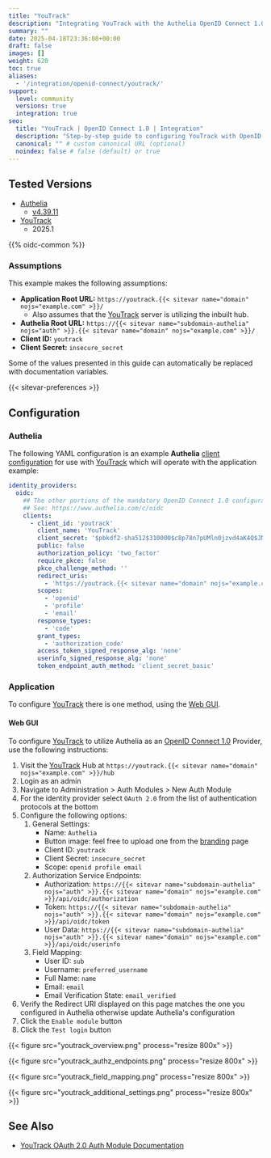 ```yaml
---
title: "YouTrack"
description: "Integrating YouTrack with the Authelia OpenID Connect 1.0 Provider."
summary: ""
date: 2025-04-18T23:36:08+00:00
draft: false
images: []
weight: 620
toc: true
aliases:
  - '/integration/openid-connect/youtrack/'
support:
  level: community
  versions: true
  integration: true
seo:
  title: "YouTrack | OpenID Connect 1.0 | Integration"
  description: "Step-by-step guide to configuring YouTrack with OpenID Connect 1.0 for secure SSO. Enhance your login flow using Authelia’s modern identity management."
  canonical: "" # custom canonical URL (optional)
  noindex: false # false (default) or true
---
```


## Tested Versions

- [Authelia]
  - [v4.39.11](https://github.com/authelia/authelia/releases/tag/v4.39.11)
- [YouTrack]
  - 2025.1

{{% oidc-common %}}

### Assumptions

This example makes the following assumptions:

- __Application Root URL:__ `https://youtrack.{{< sitevar name="domain" nojs="example.com" >}}/`
  - Also assumes that the [YouTrack] server is utilizing the inbuilt hub.
- __Authelia Root URL:__ `https://{{< sitevar name="subdomain-authelia" nojs="auth" >}}.{{< sitevar name="domain" nojs="example.com" >}}/`
- __Client ID:__ `youtrack`
- __Client Secret:__ `insecure_secret`

Some of the values presented in this guide can automatically be replaced with documentation variables.

{{< sitevar-preferences >}}

## Configuration

### Authelia

The following YAML configuration is an example __Authelia__ [client configuration] for use with [YouTrack] which will
operate with the application example:

```yaml {title="configuration.yml"}
identity_providers:
  oidc:
    ## The other portions of the mandatory OpenID Connect 1.0 configuration go here.
    ## See: https://www.authelia.com/c/oidc
    clients:
      - client_id: 'youtrack'
        client_name: 'YouTrack'
        client_secret: '$pbkdf2-sha512$310000$c8p78n7pUMln0jzvd4aK4Q$JNRBzwAo0ek5qKn50cFzzvE9RXV88h1wJn5KGiHrD0YKtZaR/nCb2CJPOsKaPK0hjf.9yHxzQGZziziccp6Yng'  # The digest of 'insecure_secret'.
        public: false
        authorization_policy: 'two_factor'
        require_pkce: false
        pkce_challenge_method: ''
        redirect_uris:
          - 'https://youtrack.{{< sitevar name="domain" nojs="example.com" >}}/hub/api/rest/oauth2/auth'
        scopes:
          - 'openid'
          - 'profile'
          - 'email'
        response_types:
          - 'code'
        grant_types:
          - 'authorization_code'
        access_token_signed_response_alg: 'none'
        userinfo_signed_response_alg: 'none'
        token_endpoint_auth_method: 'client_secret_basic'
```

### Application

To configure [YouTrack] there is one method, using the [Web GUI](#web-gui).

#### Web GUI

To configure [YouTrack] to utilize Authelia as an [OpenID Connect 1.0] Provider, use the following instructions:

1. Visit the [YouTrack] Hub at `https://youtrack.{{< sitevar name="domain" nojs="example.com" >}}/hub`
2. Login as an admin
3. Navigate to Administration > Auth Modules > New Auth Module
4. For the identity provider select `OAuth 2.0` from the list of authentication protocols at the bottom
5. Configure the following options:
   1. General Settings:
      - Name: `Authelia`
      - Button image: feel free to upload one from the [branding](../../../reference/guides/branding.md) page
      - Client ID: `youtrack`
      - Client Secret: `insecure_secret`
      - Scope: `openid profile email`
   2. Authorization Service Endpoints:
      - Authorization: `https://{{< sitevar name="subdomain-authelia" nojs="auth" >}}.{{< sitevar name="domain" nojs="example.com" >}}/api/oidc/authorization`
      - Token: `https://{{< sitevar name="subdomain-authelia" nojs="auth" >}}.{{< sitevar name="domain" nojs="example.com" >}}/api/oidc/token`
      - User Data: `https://{{< sitevar name="subdomain-authelia" nojs="auth" >}}.{{< sitevar name="domain" nojs="example.com" >}}/api/oidc/userinfo`
   3. Field Mapping:
      - User ID: `sub`
      - Username: `preferred_username`
      - Full Name: `name`
      - Email: `email`
      - Email Verification State: `email_verified`
6. Verify the Redirect URI displayed on this page matches the one you configured in Authelia otherwise update Authelia's
   configuration
7. Click the `Enable module` button
8. Click the `Test login` button

{{< figure src="youtrack_overview.png" process="resize 800x" >}}

{{< figure src="youtrack_authz_endpoints.png" process="resize 800x" >}}

{{< figure src="youtrack_field_mapping.png" process="resize 800x" >}}

{{< figure src="youtrack_additional_settings.png" process="resize 800x" >}}

## See Also

- [YouTrack OAuth 2.0 Auth Module Documentation](https://www.jetbrains.com/help/youtrack/cloud/oauth2-authentication-module.html)

[YouTrack]: https://www.jetbrains.com/youtrack/
[Authelia]: https://www.authelia.com
[OpenID Connect 1.0]: ../../introduction.md
[client configuration]: ../../../../configuration/identity-providers/openid-connect/clients.md
